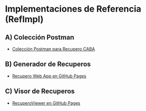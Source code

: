 # Implementaciones de Referencia (RefImpl)

## A) Colección Postman

- [Colección Postman para Recupero CABA](https://www.postman.com/red-shadow-929607/workspace/caba-recupero-pm/collection/224650-c044581a-089a-455f-bd73-0119a87290e1?action=share&creator=224650&active-environment=224650-1d50f4e6-12ff-4449-b5ab-125148688a30)

## B) Generador de Recuperos

- [Recupero Web App en GitHub Pages](https://diegokaminker.github.io/RecuperoWebApp/)

## C) Visor de Recuperos

- [RecuperoViewer en GitHub Pages](https://diegokaminker.github.io/RecuperoViewer/) 